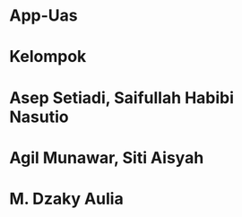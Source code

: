 # App-Uas
# Kelompok
# Asep Setiadi, Saifullah Habibi Nasutio
# Agil Munawar, Siti Aisyah
# M. Dzaky Aulia
